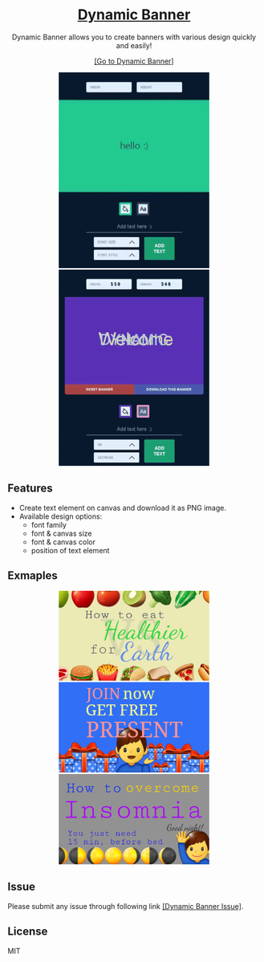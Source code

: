 <div align="center">
    <a href="https://jeremyoo.github.io/DynamicBanner/">
        <h1>Dynamic Banner</h1>
    </a>

Dynamic Banner allows you to create banners with various design quickly and easily!

[[Go to Dynamic Banner]](https://jeremyoo.github.io/DynamicBanner/)


<img src = "./src/static/example2.gif" width ="300" /> <img src = "./src/static/example1.gif" width ="300" />

</div>


## Features
- Create text element on canvas and download it as PNG image.
- Available design options:
    - font family
    - font & canvas size
    - font & canvas color
    - position of text element

## Exmaples
<div align="center">
    <img width="300" src="./src/static/banner/example_1.png">
    <img width="300" src="./src/static/banner/example_2.png">
    <img width="300" src="./src/static/banner/example_3.png">
</div>

## Issue
Please submit any issue through following link [[Dynamic Banner Issue]](https://github.com/jeremyoo/DynamicBanner/issues).

## License
MIT
